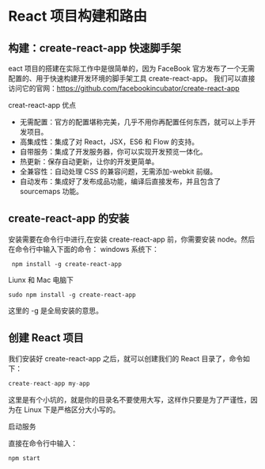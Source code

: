# React 项目构建和路由

## 构建：create-react-app 快速脚手架

eact 项目的搭建在实际工作中是很简单的，因为 FaceBook 官方发布了一个无需配置的、用于快速构建开发环境的脚手架工具 create-react-app。
我们可以直接访问它的官网：https://github.com/facebookincubator/create-react-app

creat-react-app 优点

- 无需配置：官方的配置堪称完美，几乎不用你再配置任何东西，就可以上手开发项目。
- 高集成性：集成了对 React，JSX，ES6 和 Flow 的支持。
- 自带服务：集成了开发服务器，你可以实现开发预览一体化。
- 热更新：保存自动更新，让你的开发更简单。
- 全兼容性：自动处理 CSS 的兼容问题，无需添加-webkit 前缀。
- 自动发布：集成好了发布成品功能，编译后直接发布，并且包含了 sourcemaps 功能。

## create-react-app 的安装

安装需要在命令行中进行,在安装 create-react-app 前，你需要安装 node。然后在命令行中输入下面的命令：
windows 系统下：

```shell
 npm install -g create-react-app
```

Liunx 和 Mac 电脑下

```shell
sudo npm install -g create-react-app
```

这里的 -g 是全局安装的意思。

## 创建 React 项目

我们安装好 create-react-app 之后，就可以创建我们的 React 目录了，命令如下：

```js
create-react-app my-app
```

这里是有个小坑的，就是你的目录名不要使用大写，这样作只要是为了严谨性，因为在 Linux 下是严格区分大小写的。

启动服务

直接在命令行中输入：

```shell
npm start
```
